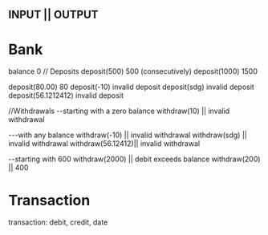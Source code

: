 INPUT               ||    OUTPUT
-------------------------------------------------
# Bank #
balance                 0
// Deposits
deposit(500)            500
(consecutively)
deposit(1000)           1500

deposit(80.00)          80
deposit(-10)            invalid deposit
deposit(sdg)            invalid deposit
deposit(56.1212412)     invalid deposit

//Withdrawals
--starting with a zero balance
withdraw(10)      ||    invalid withdrawal

---with any balance
withdraw(-10)     ||    invalid withdrawal
withdraw(sdg)     ||    invalid withdrawal
withdraw(56.12412)||    invalid withdrawal


--starting with 600
withdraw(2000)   ||     debit exceeds balance
withdraw(200)    ||     400


# Transaction #
transaction: debit, credit, date
